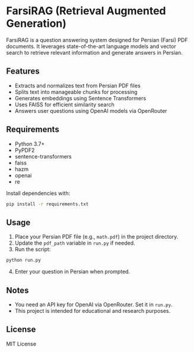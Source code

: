 # FarsiRAG (Retrieval Augmented Generation)

FarsiRAG is a question answering system designed for Persian (Farsi) PDF documents. It leverages state-of-the-art language models and vector search to retrieve relevant information and generate answers in Persian.

## Features
- Extracts and normalizes text from Persian PDF files
- Splits text into manageable chunks for processing
- Generates embeddings using Sentence Transformers
- Uses FAISS for efficient similarity search
- Answers user questions using OpenAI models via OpenRouter

## Requirements
- Python 3.7+
- PyPDF2
- sentence-transformers
- faiss
- hazm
- openai
- re

Install dependencies with:
```bash
pip install -r requirements.txt
```

## Usage
1. Place your Persian PDF file (e.g., `math.pdf`) in the project directory.
2. Update the `pdf_path` variable in `run.py` if needed.
3. Run the script:
```bash
python run.py
```
4. Enter your question in Persian when prompted.

## Notes
- You need an API key for OpenAI via OpenRouter. Set it in `run.py`.
- This project is intended for educational and research purposes.

## License
MIT License
